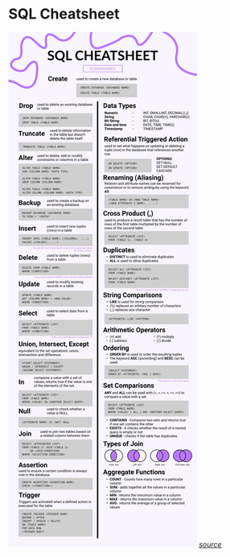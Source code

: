# SQL Cheatsheet

![](./assets-sql/SQL-cheatsheet_page-0001.jpg)
*[source](https://drive.google.com/file/d/16pT1ibG9-Jtddax04aPsWBPP3J9rzPtd/view)*